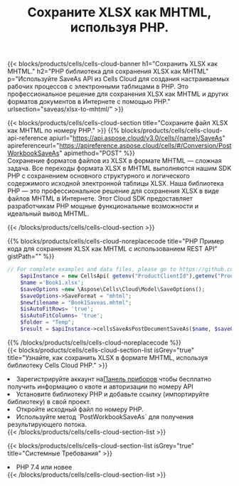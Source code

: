 ﻿---
title:  Сохраните XLSX как MHTML, используя PHP.
description:  Использование Aspose.Cells Cloud SDK для PHP для сохранения файла формата XLSX как файла формата MHTML.
kwords: Excel, Save XLSX as MHTML, REST, PHP
howto: How to save XLSX as MHTML using Aspose.Cells Cloud PHP library.
---
{{< blocks/products/cells/cells-cloud-banner h1="Сохранить XLSX как MHTML." h2="PHP библиотека для сохранения XLSX как MHTML" p="Используйте SaveAs API из Cells Cloud для создания настраиваемых рабочих процессов с электронными таблицами в PHP. Это профессиональное решение для сохранения XLSX как MHTML и других форматов документов в Интернете с помощью PHP." urlsection="saveas/xlsx-to-mhtml/" >}}

{{< blocks/products/cells/cells-cloud-section title="Сохраните файл XLSX как MHTML по номеру PHP." >}}
{{% blocks/products/cells/cells-cloud-api-reference apiurl="https://api.aspose.cloud/v3.0/cells/{name}/SaveAs" apireferenceurl="https://apireference.aspose.cloud/cells/#/Conversion/PostWorkbookSaveAs" apimethod="POST" %}}
<br/>
Сохранение форматов файлов из XLSX в формате MHTML — сложная задача. Все переходы формата XLSX в MHTML выполняются нашим SDK PHP с сохранением основного структурного и логического содержимого исходной электронной таблицы XLSX. Наша библиотека PHP — это профессиональное решение для сохранения XLSX в виде файлов MHTML в Интернете. Этот Cloud SDK предоставляет разработчикам PHP мощные функциональные возможности и идеальный вывод MHTML.

{{< /blocks/products/cells/cells-cloud-section >}}

{{% blocks/products/cells/cells-cloud-noreplacecode title="PHP Пример кода для сохранения XLSX как MHTML с использованием REST API" gistPath="" %}}
  
```php
// For complete examples and data files, please go to https://github.com/aspose-cells-cloud/aspose-cells-cloud-php/
    $apiInstance = new CellsApi( getenv("ProductClientId"),getenv("ProductClientSecret") );
    $name ='Book1.xlsx';
    $saveOptions =new \Aspose\Cells\Cloud\Model\SaveOptions();
    $saveOptions->SaveFormat = "mhtml";
    $newfilename = "Book1Saveas.mhtml";
    $isAutoFitRows= 'true';
    $isAutoFitColumns= 'true';
    $folder = "Temp";
    $result = $apiInstance->cellsSaveAsPostDocumentSaveAs($name, $saveOptions, $newfilename,$isAutoFitRows, $isAutoFitColumns, $folder);
```
  
{{% /blocks/products/cells/cells-cloud-noreplacecode %}}
<br/>
{{< blocks/products/cells/cells-cloud-section-list isGrey="true" title="Узнайте, как сохранить XLSX в формате MHTML, используя библиотеку Cells Cloud PHP." >}}
<li> Зарегистрируйте аккаунт на<a href="https://dashboard.aspose.cloud/">Панель приборов</a> чтобы бесплатно получить информацию о квоте и авторизации по номеру API</li>
<li>Установите библиотеку PHP и добавьте ссылку (импортируйте библиотеку) в свой проект.</li>
<li>Откройте исходный файл по номеру PHP.</li>
<li>Используйте метод `PostWorkbookSaveAs` для получения результирующего потока.</li>
{{< /blocks/products/cells/cells-cloud-section-list >}}

{{< blocks/products/cells/cells-cloud-section-list isGrey="true" title="Системные Требования" >}}
<li>PHP 7.4 или новее</li>
{{< /blocks/products/cells/cells-cloud-section-list >}}
